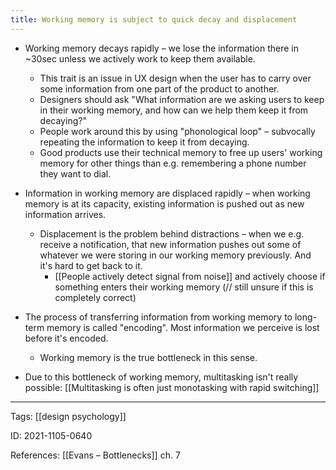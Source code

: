 ```yaml
---
title: Working memory is subject to quick decay and displacement
---
```


- Working memory decays rapidly – we lose the information there in ~30sec unless we actively work to keep them available.
	- This trait is an issue in UX design when the user has to carry over some information from one part of the product to another.
	- Designers should ask "What information are we asking users to keep in their working memory, and how can we help them keep it from decaying?"
	- People work around this by using "phonological loop" – subvocally repeating the information to keep it from decaying.
	- Good products use their technical memory to free up users' working memory for other things than e.g. remembering a phone number they want to dial.
- Information in working memory are displaced rapidly – when working memory is at its capacity, existing information is pushed out as new information arrives.
	- Displacement is the problem behind distractions – when we e.g. receive a notification, that new information pushes out some of whatever we were storing in our working memory previously. And it's hard to get back to it.
		- [[People actively detect signal from noise]] and actively choose if something enters their working memory (// still unsure if this is completely correct)
- The process of transferring information from working memory to long-term memory is called "encoding". Most information we perceive is lost before it's encoded.
	- Working memory is the true bottleneck in this sense.

- Due to this bottleneck of working memory, multitasking isn't really possible: [[Multitasking is often just monotasking with rapid switching]]

---

Tags: [[design psychology]]

ID: 2021-1105-0640

References:
[[Evans – Bottlenecks]] ch. 7